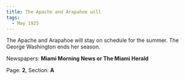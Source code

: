 ```yaml
---  
title: The Apache and Arapahoe will  
tags:  
  - May 1925  
---  
```

  
The Apache and Arapahoe will stay on schedule for the summer. The George Washington ends her season.  
  
Newspapers: **Miami Morning News or The Miami Herald**  
  
Page: **2**, Section: **A** 
